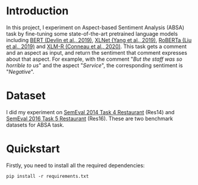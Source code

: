 # Introduction

In this project, I experiment on Aspect-based Sentiment Analysis (ABSA) task by fine-tuning some state-of-the-art pretrained language models including [BERT (Devlin et al., 2019)](https://arxiv.org/abs/1810.04805), [XLNet (Yang et al., 2019)](https://arxiv.org/abs/1906.08237), [RoBERTa (Liu et al., 2019)](https://arxiv.org/abs/1907.11692) and [XLM-R (Conneau et al., 2020)](https://arxiv.org/abs/1911.02116). This task gets a comment and an aspect as input, and return the sentiment that comment expresses about that aspect. For example, with the comment "*But the staff was so horrible to us*" and the aspect "*Service*", the corresponding sentiment is "*Negative*".

# Dataset

I did my experiment on [SemEval 2014 Task 4 Restaurant](https://alt.qcri.org/semeval2014/task4/) (Res14) and [SemEval 2016 Task 5 Restaurant](https://alt.qcri.org/semeval2016/task5/) (Res16). These are two benchmark datasets for ABSA task.

# Quickstart

Firstly, you need to install all the required dependencies:

```
pip install -r requirements.txt
```
